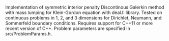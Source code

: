Implementation of symmetric interior penalty Discontinous Galerkin
method with mass lumping for Klein-Gordon equation with deal.II library.
Tested on continuous problems in 1, 2, and 3 dimensions for
Dirichlet, Neumann, and Sommerfeld boundary conditions. Requires
support for C++11 or more recent version of C++. Problem parameters
are specified in src/ProblemParams.h.
